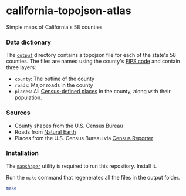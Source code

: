 # california-topojson-atlas

Simple maps of California's 58 counties

### Data dictionary

The [`output`](output/) directory contains a topojson file for each of the state's 58 counties. The files are named using the county's [FIPS code](https://en.wikipedia.org/wiki/Federal_Information_Processing_Standards) and contain three layers:

* `county`: The outline of the county
* `roads`: Major roads in the county
* `places`: All [Census-defined places](https://en.wikipedia.org/wiki/Census-designated_place) in the county, along with their population.

### Sources

* County shapes from the U.S. Census Bureau
* Roads from [Natural Earth](https://www.naturalearthdata.com/downloads/10m-cultural-vectors/roads/)
* Places from the U.S. Census Bureau via [Census Reporter](https://censusreporter.org/)

### Installation

The [`mapshaper`](https://github.com/mbloch/mapshaper) utility is required to run this repository. Install it.

Run the `make` command that regenerates all the files in the output folder.

```bash
make
```
